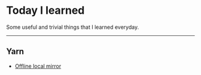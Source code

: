# Today I learned

Some useful and trivial things that I learned everyday.

---

## Yarn

- [Offline local mirror](yarn/offline-mirror.md)